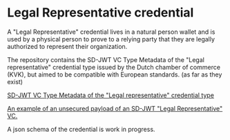 # Legal Representative credential

A "Legal Representative" credential lives in a natural person wallet and is used by a physical person to prove to a relying party that they are legally authorized to represent their organization.

The repository contains the SD-JWT VC Type Metadata of the "Legal representative" credential type issued by the Dutch chamber of commerce (KVK), but aimed to be compatible with European standards. (as far as they exist)

[SD-JWT VC Type Metadata of the "Legal representative" credential type](legal_representative_credential.json)

[An example of an unsecured payload of an SD-JWT "Legal Representative" VC.](example.json)

A json schema of the credential is work in progress.


